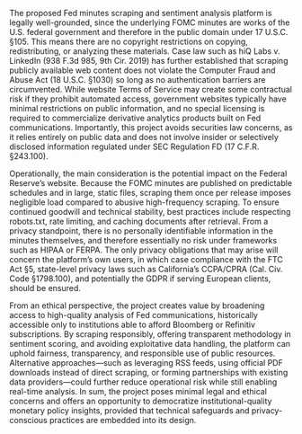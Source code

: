 The proposed Fed minutes scraping and sentiment analysis platform is legally well-grounded, since the underlying FOMC minutes are works of the U.S. federal government and therefore in the public domain under 17 U.S.C. §105. This means there are no copyright restrictions on copying, redistributing, or analyzing these materials. Case law such as hiQ Labs v. LinkedIn (938 F.3d 985, 9th Cir. 2019) has further established that scraping publicly available web content does not violate the Computer Fraud and Abuse Act (18 U.S.C. §1030) so long as no authentication barriers are circumvented. While website Terms of Service may create some contractual risk if they prohibit automated access, government websites typically have minimal restrictions on public information, and no special licensing is required to commercialize derivative analytics products built on Fed communications. Importantly, this project avoids securities law concerns, as it relies entirely on public data and does not involve insider or selectively disclosed information regulated under SEC Regulation FD (17 C.F.R. §243.100).

Operationally, the main consideration is the potential impact on the Federal Reserve’s website. Because the FOMC minutes are published on predictable schedules and in large, static files, scraping them once per release imposes negligible load compared to abusive high-frequency scraping. To ensure continued goodwill and technical stability, best practices include respecting robots.txt, rate limiting, and caching documents after retrieval. From a privacy standpoint, there is no personally identifiable information in the minutes themselves, and therefore essentially no risk under frameworks such as HIPAA or FERPA. The only privacy obligations that may arise will concern the platform’s own users, in which case compliance with the FTC Act §5, state-level privacy laws such as California’s CCPA/CPRA (Cal. Civ. Code §1798.100), and potentially the GDPR if serving European clients, should be ensured.

From an ethical perspective, the project creates value by broadening access to high-quality analysis of Fed communications, historically accessible only to institutions able to afford Bloomberg or Refinitiv subscriptions. By scraping responsibly, offering transparent methodology in sentiment scoring, and avoiding exploitative data handling, the platform can uphold fairness, transparency, and responsible use of public resources. Alternative approaches—such as leveraging RSS feeds, using official PDF downloads instead of direct scraping, or forming partnerships with existing data providers—could further reduce operational risk while still enabling real-time analysis. In sum, the project poses minimal legal and ethical concerns and offers an opportunity to democratize institutional-quality monetary policy insights, provided that technical safeguards and privacy-conscious practices are embedded into its design.